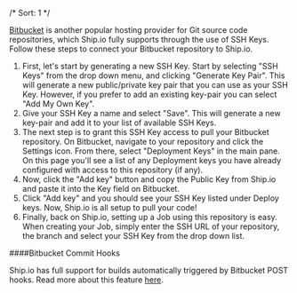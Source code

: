 /*
Sort: 1
*/

[Bitbucket](https://bitbucket.org) is another popular hosting provider for Git source code repositories, which Ship.io fully supports through the use of SSH Keys. Follow these steps to connect your Bitbucket repository to Ship.io.

1. First, let's start by generating a new SSH Key. Start by selecting "SSH Keys" from the drop down menu, and clicking "Generate Key Pair". This will generate a new public/private key pair that you can use as your SSH Key. However, if you prefer to add an existing key-pair you can select "Add My Own Key".
2. Give your SSH Key a name and select "Save". This will generate a new key-pair and add it to your list of available SSH Keys.
3. The next step is to grant this SSH Key access to pull your Bitbucket repository. On Bitbucket, navigate to your repository and click the Settings icon. From there, select "Deployment Keys" in the main pane. On this page you'll see a list of any Deployment keys you have already configured with access to this repository (if any).
4. Now, click the "Add key" button and copy the Public Key from Ship.io and paste it into the Key field on Bitbucket.
5. Click "Add key" and you should see your SSH Key listed under Deploy keys. Now, Ship.io is all setup to pull your code!
6. Finally, back on Ship.io, setting up a Job using this repository is easy. When creating your Job, simply enter the SSH URL of your repository, the branch and select your SSH Key from the drop down list.
 
####Bitbucket Commit Hooks

Ship.io has full support for builds automatically triggered by Bitbucket POST hooks. Read more about this feature [here](%base_url%/source-control/bitbucket-integration).
